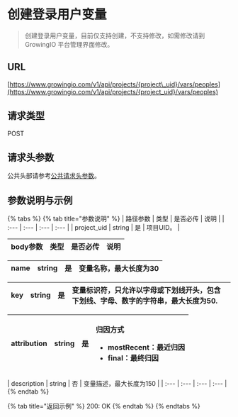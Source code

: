# 创建登录用户变量

> 创建登录用户变量，目前仅支持创建，不支持修改，如需修改请到 GrowingIO 平台管理界面修改。

## URL

[https://www.growingio.com/v1/api/projects/{project\_uid}/vars/peoples](https://www.growingio.com/v1/api/projects/{project_uid}/vars/peoples)

## 请求类型

POST

## 请求头参数

公共头部请参考[公共请求头参数](../authenticate.md)。

## 参数说明与示例

{% tabs %}
{% tab title="参数说明" %}
| 路径参数 | 类型 | 是否必传 | 说明 |
| :--- | :--- | :--- | :--- |
| project\_uid | string | 是 | 项目UID。 |

| body参数 | 类型 | 是否必传 | 说明 |
| :--- | :--- | :--- | :--- |


| name | string | 是 | 变量名称，最大长度为30 |
| :--- | :--- | :--- | :--- |


| key | string | 是 | 变量标识符，只允许以字母或下划线开头，包含下划线、字母、数字的字符串，最大长度为50. |
| :--- | :--- | :--- | :--- |


<table>
  <thead>
    <tr>
      <th style="text-align:left">attribution</th>
      <th style="text-align:left">string</th>
      <th style="text-align:left">&#x662F;</th>
      <th style="text-align:left">
        <p>&#x5F52;&#x56E0;&#x65B9;&#x5F0F;</p>
        <ul>
          <li>mostRecent&#xFF1A;&#x6700;&#x8FD1;&#x5F52;&#x56E0;</li>
          <li>final&#xFF1A;&#x6700;&#x7EC8;&#x5F52;&#x56E0;</li>
        </ul>
      </th>
    </tr>
  </thead>
  <tbody></tbody>
</table>| description | string | 否 | 变量描述，最大长度为150 |
| :--- | :--- | :--- | :--- |
{% endtab %}

{% tab title="返回示例" %}
200: OK
{% endtab %}
{% endtabs %}

